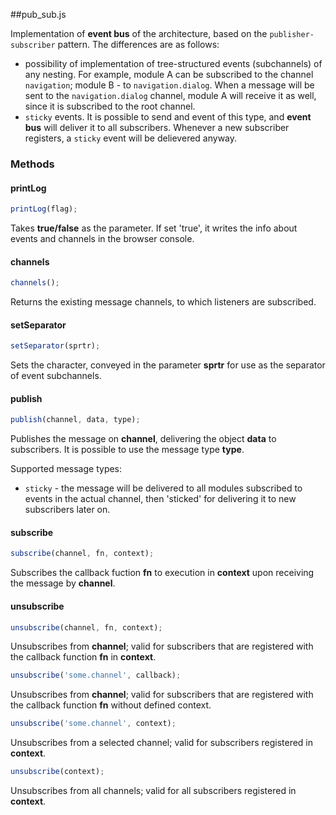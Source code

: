 ##pub_sub.js

Implementation of **event bus** of the architecture, based on the `publisher-subscriber` pattern. The differences are as follows:
- possibility of implementation of tree-structured events (subchannels) of any nesting. For example, module A can be subscribed to the channel `navigation`; module B - to `navigation.dialog`. When a message will be sent to the `navigation.dialog` channel, module A will receive it as well, since it is subscribed to the root channel.
- `sticky` events. It is possible to send and event of this type, and  **event bus** will deliver it to all subscribers. Whenever a new subscriber registers, a `sticky` event will be delievered anyway.

### Methods

#### printLog
```javascript
printLog(flag);
```
	
Takes **true/false** as the parameter. If set 'true', it writes the info about events and channels in the browser console. 
	
#### channels
```javascript
channels();
```

Returns the existing message channels, to which listeners are subscribed.
	
#### setSeparator
```javascript
setSeparator(sprtr);
```
	
Sets the character, conveyed in the parameter **sprtr** for use as the separator of event subchannels.
	
#### publish
```javascript
publish(channel, data, type);
```
	
Publishes the message on **channel**, delivering the object **data** to subscribers. It is possible to use the message type **type**.

Supported message types:

- `sticky` - the message will be delivered to all modules subscribed to events in the actual channel, then 'sticked' for delivering it to new subscribers later on.
	
#### subscribe
```javascript
subscribe(channel, fn, context);
```
	
Subscribes the callback fuction **fn** to execution in **context** upon receiving the message by **channel**.

#### unsubscribe
```javascript
unsubscribe(channel, fn, context);
```

Unsubscribes from **channel**; valid for subscribers that are registered with the callback function **fn** in **context**.
```javascript
unsubscribe('some.channel', callback);
```
	
Unsubscribes from **channel**; valid for subscribers that are registered with the callback function **fn** without defined context.
```javascript
unsubscribe('some.channel', context);
```

Unsubscribes from a selected channel; valid for subscribers registered in **context**.
```javascript 
unsubscribe(context);
```
	
Unsubscribes from all channels; valid for all subscribers registered in **context**.